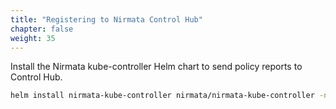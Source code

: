 ```yaml
---
title: "Registering to Nirmata Control Hub"
chapter: false
weight: 35
---
```


Install the Nirmata kube-controller Helm chart to send policy reports to Control Hub.
```bash
helm install nirmata-kube-controller nirmata/nirmata-kube-controller -n nirmata --create-namespace --set cluster.name=cloud-control --set namespace=nirmata --set apiToken=<api-token>
```
